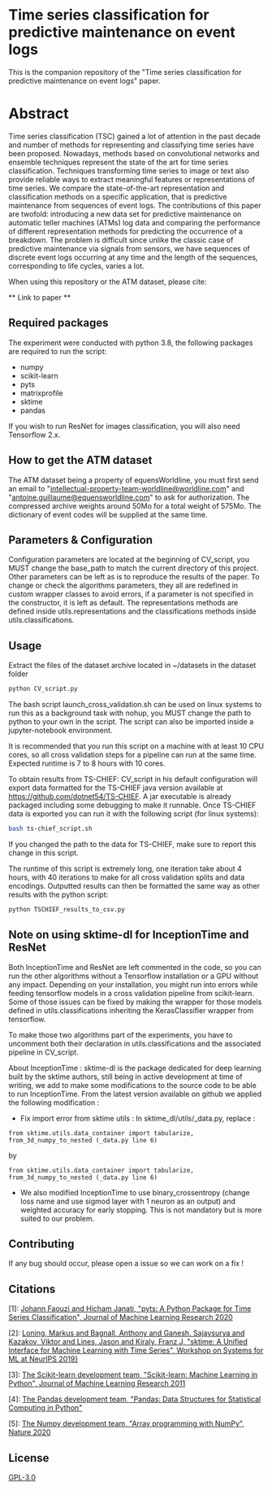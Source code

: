 # Time series classification for predictive maintenance on event logs

This is the companion repository of the "Time series classification for predictive maintenance on event logs" paper.

# Abstract

Time series classification (TSC) gained a lot of attention in the past decade and number of methods for representing and classifying time series have been proposed.
Nowadays, methods based on convolutional networks and ensemble techniques represent the state of the art for time series classification. Techniques transforming time series to image or text also provide reliable ways to extract meaningful features or representations of time series. We compare the state-of-the-art representation and classification methods on a specific application, that is predictive maintenance from sequences of event logs. The contributions of this paper are twofold: introducing a new data set for predictive maintenance on automatic teller machines (ATMs) log data and comparing the performance of different representation methods for predicting the occurrence of a breakdown. The problem is difficult since unlike the classic case of predictive maintenance via signals from sensors, we have sequences of discrete event logs occurring at any time and the length of the sequences, corresponding to life cycles, varies a lot.

When using this repository or the ATM dataset, please cite:

** Link to paper **

## Required packages

The experiment were conducted with python 3.8, the following packages are required to run the script:

* numpy
* scikit-learn
* pyts
* matrixprofile
* sktime
* pandas

If you wish to run ResNet for images classification, you will also need Tensorflow 2.x.

## How to get the ATM dataset
The ATM dataset being a property of equensWorldline, you must first send an email to "intellectual-property-team-worldline@worldline.com" and "antoine.guillaume@equensworldline.com" to ask for authorization. 
The compressed archive weights around 50Mo for a total weight of 575Mo. The dictionary of event codes will be supplied at the same time.

## Parameters & Configuration

Configuration parameters are located at the beginning of CV_script, you MUST change the base_path to match the current directory of this project. Other parameters can be left as is to reproduce the results of the paper.
To change or check the algorithms parameters, they all are redefined in custom wrapper classes to avoid errors, if a parameter is not specified in the constructor, it is left as default.
The representations methods are defined inside utils.representations and the classifications methods inside utils.classifications.

## Usage

Extract the files of the dataset archive located in ~/datasets in the dataset folder

```bash
python CV_script.py
```
The bash script launch_cross_validation.sh can be used on linux systems to run this as a background task with nohup, you MUST change the path to python to your own in the script. The script can also be imported inside a jupyter-notebook environment.

It is recommended that you run this script on a machine with at least 10 CPU cores, so all cross validation steps for a pipeline can run at the same time.
Expected runtime is 7 to 8 hours with 10 cores. 

To obtain results from TS-CHIEF: CV_script in his default configuration will export data formatted for the TS-CHIEF java version available at https://github.com/dotnet54/TS-CHIEF. A jar executable is already packaged including some debugging to make it runnable. Once TS-CHIEF data is exported you can run it with the following script (for linux systems):
```bash
bash ts-chief_script.sh
```
If you changed the path to the data for TS-CHIEF, make sure to report this change in this script.

The runtime of this script is extremely long, one iteration take about 4 hours, with 40 iterations to make for all cross validation splits and data encodings. Outputted results can then be formatted the same way as other results with the python script:
```bash
python TSCHIEF_results_to_csv.py
```
## Note on using sktime-dl for InceptionTime and ResNet
Both InceptionTime and ResNet are left commented in the code, so you can run the other algorithms without a Tensorflow installation or a GPU without any impact.
Depending on your installation, you might run into errors while feeding tensorflow models in a cross validation pipeline from scikit-learn. Some of those issues can be fixed by making the wrapper for those models defined in utils.classifications inheriting the KerasClassifier wrapper from tensorflow.

To make those two algorithms part of the experiments, you have to uncomment both their declaration in utils.classifications and the associated pipeline in CV_script.

About InceptionTime : sktime-dl is the package dedicated for deep learning built by the sktime authors, still being in active development at time of writing, we add to make some modifications to the source code to be able to run InceptionTime.
From the latest version available on github we applied the following modification :

* Fix import error from sktime utils : In sktime_dl/utils/_data.py, replace :
```
from sktime.utils.data_container import tabularize, from_3d_numpy_to_nested (_data.py line 6)
```
by
```
from sktime.utils.data_container import tabularize, from_3d_numpy_to_nested (_data.py line 6)
```

* We also modified InceptionTime to use binary_crossentropy (change loss name and use sigmod layer with 1 neuron as an output) and weighted accuracy for early stopping. This is not mandatory but is more suited to our problem.

## Contributing

If any bug should occur, please open a issue so we can work on a fix !

## Citations
[1]: [Johann Faouzi and Hicham Janati, "pyts: A Python Package for Time Series Classification", Journal of Machine Learning Research 2020](https://pyts.readthedocs.io/)


[2]: [Loning, Markus and Bagnall, Anthony and Ganesh, Sajaysurya and Kazakov, Viktor and Lines, Jason and Kiraly, Franz J, "sktime: A Unified Interface for Machine Learning with Time Series", Workshop on Systems for ML at NeurIPS 2019}](https://www.sktime.org/en/latest/)


[3]: [The Scikit-learn development team, "Scikit-learn: Machine Learning in Python", Journal of Machine Learning Research 2011](https://scikit-learn.org/stable/)


[4]: [The Pandas development team, "Pandas: Data Structures for Statistical Computing in Python"](https://pandas.pydata.org/)


[5]: [The Numpy development team, "Array programming with NumPy", Nature 2020](https://numpy.org/)
 
## License
[GPL-3.0](https://www.gnu.org/licenses/gpl-3.0.en.html)